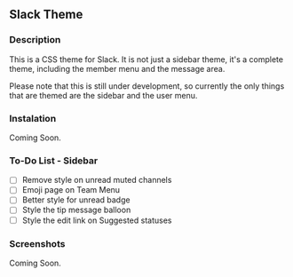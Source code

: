 
## Slack Theme
### Description
This is a CSS theme for Slack. It is not just a sidebar theme, it's a complete theme, including the member menu and the message area. 

Please note that this is still under development, so currently the only things that are themed are the sidebar and the user menu.
### Instalation
Coming Soon.
### To-Do List - Sidebar
- [ ] Remove style on unread muted channels
- [ ] Emoji page on Team Menu
- [ ] Better style for unread badge
- [ ] Style the tip message balloon
- [ ] Style the edit link on Suggested statuses
### Screenshots
Coming Soon.
